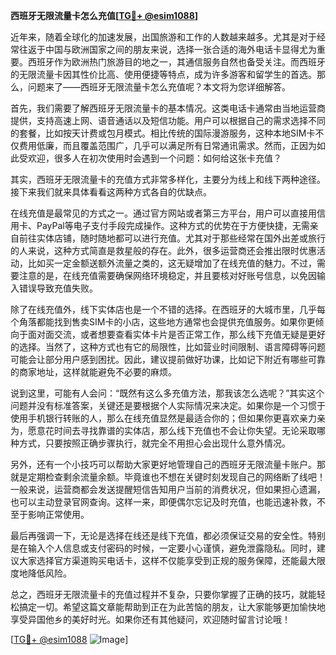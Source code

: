 **西班牙无限流量卡怎么充值[[TG💪+ @esim1088](https://t.me/s/esim1088)]**

近年来，随着全球化的加速发展，出国旅游和工作的人数越来越多。尤其是对于经常往返于中国与欧洲国家之间的朋友来说，选择一张合适的海外电话卡显得尤为重要。西班牙作为欧洲热门旅游目的地之一，其通信服务自然也备受关注。而西班牙的无限流量卡因其性价比高、使用便捷等特点，成为许多游客和留学生的首选。那么，问题来了——西班牙无限流量卡怎么充值呢？本文将为您详细解答。

首先，我们需要了解西班牙无限流量卡的基本情况。这类电话卡通常由当地运营商提供，支持高速上网、语音通话以及短信功能。用户可以根据自己的需求选择不同的套餐，比如按天计费或包月模式。相比传统的国际漫游服务，这种本地SIM卡不仅费用低廉，而且覆盖范围广，几乎可以满足所有日常通讯需求。然而，正因为如此受欢迎，很多人在初次使用时会遇到一个问题：如何给这张卡充值？

其实，西班牙无限流量卡的充值方式非常多样化，主要分为线上和线下两种途径。接下来我们就来具体看看这两种方式各自的优缺点。

在线充值是最常见的方式之一。通过官方网站或者第三方平台，用户可以直接用信用卡、PayPal等电子支付手段完成操作。这种方式的优势在于方便快捷，无需亲自前往实体店铺，随时随地都可以进行充值。尤其对于那些经常在国外出差或旅行的人来说，这种方式简直是救星般的存在。此外，很多运营商还会推出限时优惠活动，比如买一定金额送额外流量之类的，这无疑增加了在线充值的魅力。不过，需要注意的是，在线充值需要确保网络环境稳定，并且要核对好账号信息，以免因输入错误导致充值失败。

除了在线充值外，线下实体店也是一个不错的选择。在西班牙的大城市里，几乎每个角落都能找到售卖SIM卡的小店，这些地方通常也会提供充值服务。如果你更倾向于面对面交流，或者想要查看实体卡片是否正常工作，那么线下充值无疑是更好的选择。当然了，这种方式也有它的局限性，比如营业时间限制、语言障碍等问题可能会让部分用户感到困扰。因此，建议提前做好功课，比如记下附近有哪些可靠的商家地址，这样就能避免不必要的麻烦。

说到这里，可能有人会问：“既然有这么多充值方法，那我该怎么选呢？”其实这个问题并没有标准答案，关键还是要根据个人实际情况来决定。如果你是一个习惯于使用手机银行转账的人，那么在线充值显然是最适合你的；但如果你更喜欢亲力亲为，愿意花时间去寻找靠谱的实体店，那么线下充值也不会让你失望。无论采取哪种方式，只要按照正确步骤执行，就完全不用担心会出现什么意外情况。

另外，还有一个小技巧可以帮助大家更好地管理自己的西班牙无限流量卡账户。那就是定期检查剩余流量余额。毕竟谁也不想在关键时刻发现自己的网络断了线吧！一般来说，运营商都会发送提醒短信告知用户当前的消费状况，但如果担心遗漏，也可以主动登录官网查询。这样一来，即便偶尔忘记及时充值，也能迅速补救，不至于影响正常使用。

最后再强调一下，无论是选择在线还是线下充值，都必须保证交易的安全性。特别是在输入个人信息或支付密码的时候，一定要小心谨慎，避免泄露隐私。同时，建议大家选择官方渠道购买电话卡，这样不仅能享受到正规的服务保障，还能最大限度地降低风险。

总之，西班牙无限流量卡的充值过程并不复杂，只要你掌握了正确的技巧，就能轻松搞定一切。希望这篇文章能帮助到正在为此苦恼的朋友，让大家能够更加愉快地享受异国他乡的美好时光。如果你还有其他疑问，欢迎随时留言讨论哦！

[[TG💪+ @esim1088](https://t.me/s/esim1088) ![Image](https://i.postimg.cc/4NQfJmqS/Snipaste-2025-05-13-00-14-12.png)]
